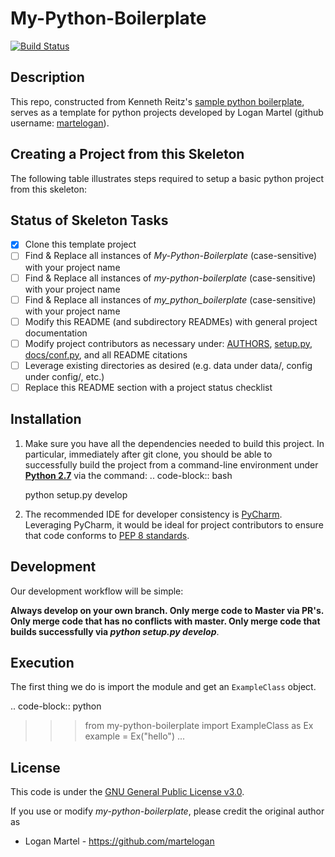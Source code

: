 My-Python-Boilerplate
=================================================
[![Build Status](https://travis-ci.com/martelogan/my-python-boilerplate.svg?branch=master)](https://travis-ci.com/martelogan/my-python-boilerplate)

Description
-------------

This repo, constructed from Kenneth Reitz's [sample python boilerplate](https://github.com/kennethreitz/samplemod), serves as a template for python projects developed by Logan Martel (github username: [martelogan](https://github.com/martelogan)).

Creating a Project from this Skeleton
-------------

The following table illustrates steps required to setup a basic python project from this skeleton:

## Status of Skeleton Tasks

- [x] Clone this template project
- [ ] Find & Replace all instances of _My-Python-Boilerplate_ (case-sensitive) with your project name
- [ ] Find & Replace all instances of _my-python-boilerplate_ (case-sensitive) with your project name
- [ ] Find & Replace all instances of _my_python_boilerplate_ (case-sensitive) with your project name
- [ ] Modify this README (and subdirectory READMEs) with general project documentation
- [ ] Modify project contributors as necessary under: [AUTHORS](AUTHORS), [setup.py](setup.py), [docs/conf.py](docs/conf.py), and all README citations
- [ ] Leverage existing directories as desired (e.g. data under data/, config under config/, etc.)
- [ ] Replace this README section with a project status checklist

Installation
-------------

1. Make sure you have all the dependencies needed to build this project. In particular, immediately after git clone, you should be able to successfully build 
the project from a command-line environment under **[Python 2.7](http://docs.python-guide.org/en/latest/starting/install/linux/)** 
via the command:
.. code-block:: bash

   python setup.py develop

2. The recommended IDE for developer consistency is [PyCharm](https://www.jetbrains.com/pycharm/). 
Leveraging PyCharm, it would be ideal for project contributors to ensure that code conforms to [PEP 8 standards](https://www.python.org/dev/peps/pep-0008/).

Development
------------

Our development workflow will be simple:

**Always develop on your own branch. Only merge code to Master via PR's. Only merge code that has no conflicts with master. Only merge code that builds successfully via _python setup.py develop_**.

Execution
------------

The first thing we do is import the module and get an ``ExampleClass`` 
object.

.. code-block:: python

   >>> from my-python-boilerplate import ExampleClass as Ex
   >>> example = Ex("hello")
   >>> ...


License
-------
This code is under the [GNU General Public License v3.0](https://www.gnu.org/licenses/gpl-3.0.en.html).

If you use or modify _my-python-boilerplate_, please credit the original author as

* Logan Martel - https://github.com/martelogan

